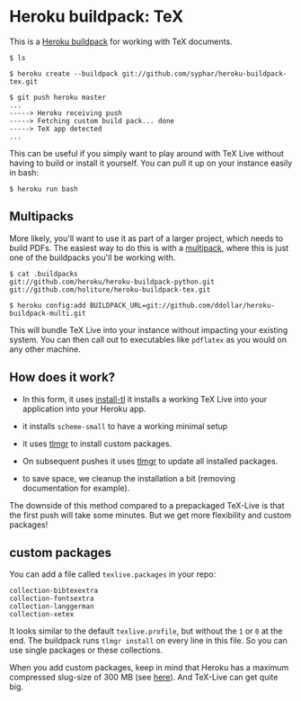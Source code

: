 Heroku buildpack: TeX
=====================

This is a [Heroku buildpack](http://devcenter.heroku.com/articles/buildpacks) for working with TeX documents. 

    $ ls

    $ heroku create --buildpack git://github.com/syphar/heroku-buildpack-tex.git

    $ git push heroku master
    ...
    -----> Heroku receiving push
    -----> Fetching custom build pack... done
    -----> TeX app detected
    ...

This can be useful if you simply want to play around with TeX Live without
having to build or install it yourself. You can pull it up on your instance
easily in bash:

    $ heroku run bash

Multipacks
----------

More likely, you'll want to use it as part of a larger project, which needs to
build PDFs. The easiest way to do this is with a [multipack](https://github.com/ddollar/heroku-buildpack-multi),
where this is just one of the buildpacks you'll be working with.

    $ cat .buildpacks
    git://github.com/heroku/heroku-buildpack-python.git
    git://github.com/holiture/heroku-buildpack-tex.git

    $ heroku config:add BUILDPACK_URL=git://github.com/ddollar/heroku-buildpack-multi.git

This will bundle TeX Live into your instance without impacting your existing
system. You can then call out to executables like `pdflatex` as you would on
any other machine.

How does it work?
-----------------
- In this form, it uses [install-tl](http://www.tug.org/texlive/doc/install-tl.html) it installs a working TeX Live into your application into your Heroku app.

- it installs `scheme-small` to have a working minimal setup

- it uses [tlmgr](http://www.tug.org/texlive/tlmgr.html) to install custom packages.

- On subsequent pushes it uses [tlmgr](http://www.tug.org/texlive/tlmgr.html) to update all installed packages. 

- to save space, we cleanup the installation a bit (removing documentation for example). 

The downside of this method compared to a prepackaged TeX-Live is that the first push will take some minutes. But we get more flexibility and custom packages!

custom packages
---------------
You can add a file called `texlive.packages` in your repo: 

    collection-bibtexextra
    collection-fontsextra
    collection-langgerman
    collection-xetex

It looks similar to the default `texlive.profile`, but without the `1` or `0` at the end. The buildpack runs `tlmgr install` on every line in this file. So you can use single packages or these collections. 

When you add custom packages, keep in mind that Heroku has a maximum compressed slug-size of 300 MB (see [here](https://devcenter.heroku.com/articles/slug-compiler#slug-size)). And TeX-Live can get quite big. 
